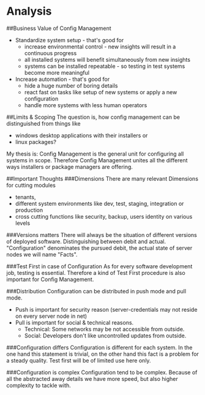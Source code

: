 # Analysis

##Business Value of Config Management
* Standardize system setup - that's good for
  * increase environmental control - new insights will result in a continuous progress
  * all installed systems will benefit simultaneously from new insights
  * systems can be installed repeatable - so testing in test systems become more meaningful
* Increase automation - that's good for
  * hide a huge number of boring details
  * react fast on tasks like setup of new systems or apply a new configuration
  * handle more systems with less human operators  

##Limits & Scoping
The question is, how config management can be distinguished from things like
* windows desktop applications with their installers or
* linux packages?

My thesis is: Config Management is the general unit for configuring all systems in scope. Therefore Config Management unites all the different ways installers or package managers are offering.

##Important Thoughts
###Dimensions
There are many relevant Dimensions for cutting modules
* tenants, 
* different system environments like dev, test, staging, integration or production 
* cross cutting functions like security, backup, users identity on various levels

###Versions matters
There will always be the situation of different versions of deployed software. Distinguishing between debit and actual. "Configuration" denominates the pursued debit, the actual state of server nodes we will name "Facts".

###Test First in case of Configuration
As for every software development job, testing is essential. Therefore a kind of Test First procedure is also important for Config Management.

###Distribution
Configuration can be distributed in push mode and pull mode.
* Push is important for security reason (server-credentials may not reside on every server node in net)
* Pull is important for social & technical reasons.
  * Technical: Some networks may be not accessible from outside.
  * Social: Developers don't like uncontrolled updates from outside.

###Configuration differs
Configuration is different for each system. In the one hand this statement is trivial, on the other hand this fact is a problem for a steady quality. Test first will be of limited use here only.

###Configuration is complex
Configuration tend to be complex. Because of all the abstracted away details we have more speed, but also higher complexity to tackle with.

  
  
